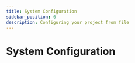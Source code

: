 ```yaml
---
title: System Configuration
sidebar_position: 6
description: Configuring your project from file
---
```


# System Configuration
